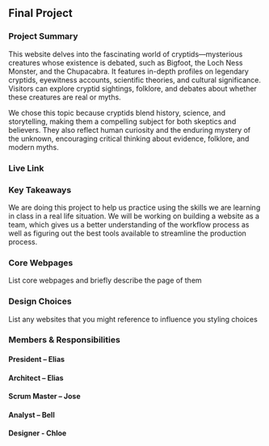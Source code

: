 ## Final Project

### Project Summary

This website delves into the fascinating world of cryptids—mysterious creatures whose existence is debated, such as Bigfoot, the Loch Ness Monster, and the Chupacabra. It features in-depth profiles on legendary cryptids, eyewitness accounts, scientific theories, and cultural significance. Visitors can explore cryptid sightings, folklore, and debates about whether these creatures are real or myths.

We chose this topic because cryptids blend history, science, and storytelling, making them a compelling subject for both skeptics and believers. They also reflect human curiosity and the enduring mystery of the unknown, encouraging critical thinking about evidence, folklore, and modern myths.

### Live Link

<!-- [Blog Page](https://{username}.github.io/{reponame}/homework-2) -->

### Key Takeaways

We are doing this project to help us practice using the skills we are learning in class in a real life situation. We will be working on building a website as a team, which gives us a better understanding of the workflow process as well as figuring out the best tools available to streamline the production process.

### Core Webpages

List core webpages and briefly describe the page of them

### Design Choices

List any websites that you might reference to influence you styling choices

### Members & Responsibilities

#### President – Elias

#### Architect – Elias

#### Scrum Master – Jose

#### Analyst – Bell

#### Designer - Chloe
